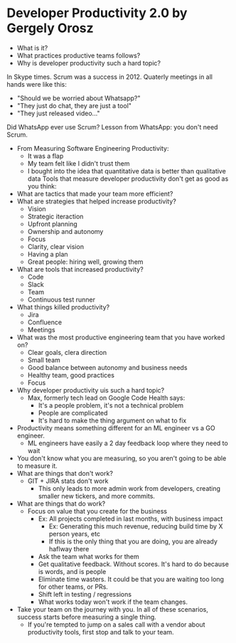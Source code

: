 # Developer Productivity 2.0 by Gergely Orosz

- What is it?
- What practices productive teams follows?
- Why is developer productivity such a hard topic?

In Skype times. Scrum was a success in 2012. Quaterly meetings in all hands were like this:

- "Should we be worried about Whatsapp?"
- "They just do chat, they are just a tool"
- "They just released video..."

Did WhatsApp ever use Scrum? Lesson from WhatsApp: you don't need Scrum.
- From Measuring Software Engineering Productivity:
  - It was a flap
  - My team felt like I didn't trust them
  - I bought into the idea that quantitative data is better than qualitative data
Tools that measure developer productivity don't get as good as you think:
- What are tactics that made your team more efficient?
- What are strategies that helped increase productivity?
  - Vision
  - Strategic iteraction
  - Upfront planning
  - Ownership and autonomy
  - Focus
  - Clarity, clear vision
  - Having a plan
  - Great people: hiring well, growing them
- What are tools that increased productivity?
  - Code
  - Slack
  - Team
  - Continuous test runner
- What things killed productivity?
  - Jira
  - Confluence
  - Meetings
- What was the most productive engineering team that you have worked on?
  - Clear goals, clera direction
  - Small team
  - Good balance between autonomy and business needs
  - Healthy team, good practices
  - Focus
- Why developer productivity uis such a hard topic?
  - Max, formerly tech lead on Google Code Health says:
    - It's a people problem, it's not a technical problem
    - People are complicated
    - It's hard to make the thing argument on what to fix
- Productivity means something different for an ML engineer vs a GO engineer.
  - ML engineers have easily a 2 day feedback loop where they need to wait 
- You don't know what you are measuring, so you aren't going to be able to measure it.
- What are things that don't work?
  - GIT + JIRA stats don't work
    - This only leads to more admin work from developers, creating smaller new tickers, and more commits.
- What are things that do work?
  - Focus on value that you create for the business
    - Ex: All projects completed in last months, with business impact
      - Ex: Generating this much revenue, reducing build time by X person years, etc
      - If this is the only thing that you are doing, you are already haflway there
    - Ask the team what works for them
    - Get qualitative feedback. Without scores. It's hard to do because is words, and is people
    - Eliminate time wasters. It could be that you are waiting too long for other teams, or PRs.
    - Shift left in testing / regressions
    - What works today won't work if the team changes.
- Take your team on the journey with you. In all of these scenarios, success starts before measuring a single thing.
  - If you're tempted to jump on a sales call with a vendor about productivity tools, first stop and talk to your team.